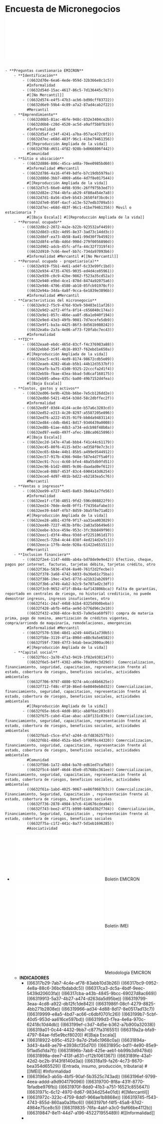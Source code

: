 # Encuesta de Micronegocios ![Documentacion.pdf](../assets/Documentacion-EMICRON-2022.pdf)
	- **Preguntas cuestionario EMICRON**
		- **Identificación**
			- ((6632d70e-6ea6-4ede-959d-32b366e8c1c5))
			  #Informalidad
			- ((6632d54d-15ac-4617-86c5-7d136445c767)) 
			  #[[No Mercantil]]
			- ((6632d574-e4f5-47b3-acb6-bd90cff83722))
			  ((6632d6e9-59b4-4c89-a7a2-87ad4cab2f22))
			  #Mercantil
		- **Emprendimiento**
			- ((6632d6b5-81ac-46fe-948c-832e3404ce2b))
			  ((6632d6b8-c20d-4520-ac5d-a9aff5b8fb19))
			  #Informalidad
			- ((6632d5af-c34f-4241-a7ba-057ac472c0f2))
			  ((6632d7ec-e68d-483f-96c1-41be79461356))
			  #[[Reproducción Ampliada de la vida]]
			- ((6632d768-d651-4f82-920b-bd066806f442))
			  #Comunidad
		- **Sitio o ubicación**
			- ((6632d886-806c-45ca-a40a-70ee0985bd60))
			  #Informalidad #Mercantil
			- ((6632d786-4a16-4f49-bdfe-b7c19db5979a))
			  ((6632d80d-3bb7-4069-a66e-4d7f8e017544))
			  #[[Reproducción Ampliada de la vida]]
			- ((6632d7c5-66e0-4d98-939c-26ff975b3ed7))
			  ((6632d82e-2764-4bfa-ab29-4f80a454e7a8))
			  ((6632d7d1-8a56-43e9-b543-2650f4f3bc0c))
			  ((6632d7e0-050f-4acf-a13e-527edb3709a5))
			  ((6632d7ec-e68d-483f-96c1-41be79461356)) Movil o estacionaria ?
			  #[[Baja Escala]] #[[Reproducción Ampliada de la vida]]
		- **Personal ocupado**
			- ((6632d8c2-2072-4a2e-b22b-923532af4459))
			  ((6632d8d3-c02c-4d95-8e37-3ad73c14dd3c))
			  ((6632d8df-ea73-4b58-8a41-99d30f7b4592))
			  ((6632d8f4-ef8b-4d6d-990d-279f0056890d))
			  ((6632d902-adcb-45fc-affa-44c32f7319f4))
			  ((6632d910-7c66-4eef-bb7c-734da97093b6))
			  #Informalidad #Mercantil #[[No Mercantil]]
		- **Personal ocupado - propetiario(a)**
			- ((6632e919-f5b1-4e61-ad4f-6c33e99fc1bd))
			  ((6632e934-4735-4765-9035-ed4d4ce85961))
			  ((6632e939-c0c9-42be-9862-f523a35cd52a))
			  ((6632e940-e9bd-4ce1-870d-8474a92075a6))
			  ((6632e946-4706-4580-ab10-05fcb91970cf))
			  ((6632e94a-34da-4a8f-9cca-6e1839e3896b))
			  #Informalidad #Mercantil
		- **Caracteristicas del micronegocio**
			- ((6632e9c2-f5c9-476d-93e9-50403e11af26))
			  ((6632e9d2-a2f2-4ffa-8f14-c656040c174a))
			  ((6632e9e1-057c-466e-aa8f-d6a1e040f194))
			  ((6632e9ed-43e3-49fb-9081-7d7ecefe5db9))
			  ((6632e9f1-ba3a-4425-86f3-8d561b980242))
			  ((6632ea0a-2a7a-4e86-af73-f20fabc7ec43))
			  #Informalidad
		- **TIC**
			- ((6632eaa0-ebdc-465d-83cf-f4c376983a88))
			  ((6632ebbd-354f-4b16-8937-f62ebd1e650a))
			  #[[Reproducción Ampliada de la vida]]
			- ((6632eac5-ec91-4ed9-8174-98672cdb5e09))
			  ((6632eaeb-4282-46ab-b5b1-44b12d3537bf))
			  ((6632eafb-ba75-43d0-9325-22cccfa2d1f4))
			  ((6632eb5b-fbae-43ea-bbad-5d6caf160175))
			  ((6632eb95-a0ea-435c-ba00-49b7152d4fea))
			  #[[Baja Escala]]
		- **Costos, gastos y activos**
			- ((6632ed06-be9b-42bb-b6be-7e5cb126dd2e))
			  ((6632ed0d-5421-4b54-b38d-58c2dbffec2f))
			  #Informalidad
			- ((6632ed9f-03d4-41d4-ac8e-b57a6c3203cd))
			  ((6632ed52-e213-4c20-8297-a5587205e896))
			  ((6632ed76-a222-4535-91f9-bb0da9483114))
			  ((6632ed84-cddb-4b61-8d17-9346439a0008))
			  ((6632ed8b-61ae-4db3-a734-edcb98f48b0a))
			  ((6632ed97-ee6b-497f-afec-188ca0615896))
			  #[[Baja Escala]]
			- ((6632ec2d-147e-47a6-bbb4-f41c44c61179))
			  ((6632ec45-80f6-4115-bd3c-ad358f0e7c3c))
			  ((6632ec65-6b4e-44b1-85b5-a499e9544912))
			  ((6632ec57-917b-4366-948e-587e4d7f5a0f))
			  ((6632ec91-7ccc-4c60-bfe4-40a55db9fd51))
			  ((6632ec96-b1d2-4085-9c06-daadad0ef612))
			  ((6632ece8-08b7-453f-83c4-6904143d6254))
			  ((6632eced-4d97-401b-bd22-eb2183ea5c76))
			  #Mercantil
		- **Ventas o ingresos**
			- ((6632ee99-e727-4e65-8a03-3bd4a1e7fe56))
			  #Informalidad
			- ((6632ee1f-cf30-4051-9fd2-596c008822f9))
			  ((6632ee24-70de-4ed8-9ff1-f74356afabe3))
			  ((6632ee39-64df-4fb7-8d59-30a5f8e71a02))
			  #[[Reproducción Ampliada de la vida]]
			- ((6632ee28-a8b1-43f0-9f17-aa31ea003029))
			  ((6632ee40-7227-463b-bf0c-2a83a5b649e6))
			  ((6632eebe-b3ce-459e-953c-3fc3bb849f90))
			  ((6632eec1-d3f4-40ea-93dd-ef2251061d17))
			  ((6632eec5-72b4-4c44-838f-4ed214d2e7c1))
			  ((6632eeca-17fb-4ede-920a-61422e651511))
			  #Mercantil
		- **Inclusion financiera**
			- ((6632f2e4-1147-4d8b-ab4a-bd78de9e9e42)) Efectivo, cheque, pagos por internet. facturas, tarjetas débito, tarjetas crédito, otro
			  ((6632f36a-5836-47d4-8a40-761f2d2fecbe))
			  ((6632f378-3a68-4742-b033-0a36e61c75ba))
			  ((6632f386-19ec-43e5-877d-a21b32ab269f))
			  ((6632f3b6-a749-4ab2-b2c9-5e707ad2c3df))
			  ((6632f3c0-9652-4f1f-8b4a-4af143806bca)) Falta de garantías, reportado en centrales de riesgo, no historial crediticio, no puede demostrar ingresos, ingresos insuficientes, otro
			  ((6632f41c-24a7-44b8-b1b4-8325d9b0beba))
			  ((6632f428-abfb-445a-ae9d-b776d96c2e10))
			  ((6632f432-e368-4dce-8c65-7a9e5ea60f97)) compra de materia prima, pago de nomina, amortización de créditos vigentes, compra/arriendo de maquinaría, remodelaciones, emergencias
			  #Informalidad #Mercantil
			- ((6632f570-53b6-48d1-a249-4445a1a730b5))
			  ((6632f58e-3119-4f1a-890d-e88c9a5e6582))
			  ((6632f59f-7369-47f3-b4ab-beac2000ac06))
			  #[[Reproducción Ampliada de la vida]]
		- **Capital social**
			- ((6632f6cc-3a70-47a3-9419-1f82e9381147))
			  ((6632f6e5-b4ff-4382-a09e-70a999c3d29d))  Comercializacion, financiamiento, seguridad, capacitacion, representación frente al estado, cobertura de riesgos, beneficios sociales, actividades ambientales
			  ((6632f706-9797-4880-9274-a4ccd4b6625e))
			  ((6632f712-f48c-4f10-86ed-6e8040eb8d32)) Comercializacion, financiamiento, seguridad, capacitacion, representación frente al estado, cobertura de riesgos, beneficios sociales, actividades ambientales
			  #[[Reproducción Ampliada de la vida]]
			- ((6632f65e-b6c6-4dd0-801c-ab8f0ac203c8))
			  ((6632f675-cabd-41ae-abac-a18f131c839c)) Comercializacion, financiamiento, seguridad, capacitacion, representación frente al estado, cobertura de riesgos, beneficios sociales, actividades ambientales
			  ((6632f6a5-c5ce-4fe7-a244-dcfd836257fb))
			  ((6632f6b1-486d-452a-bbe5-bf90f6c44320)) Comercializacion, financiamiento, seguridad, capacitacion, representación frente al estado, cobertura de riesgos, beneficios sociales, actividades ambientales
			  #Comunidad
			- ((6632f5b6-1a72-4db4-ba70-ed61ed7cafb8))
			  ((6632f5c4-bb0f-46d4-85e0-d5768bc361ee)) Comercializacion, financiamiento, seguridad, capacitacion, representación frente al estado, cobertura de riesgos, beneficios sociales, actividades ambientales
			  ((6632f61a-1abd-4025-9067-ee86f0687b3c)) Comercialización, Financiamiento, Seguridad, Capacitación , representación frente al estado, cobertura de riesgos, beneficios sociales
			  ((6632f736-2878-4984-b7c6-414676cdea94))
			  ((6632f743-bee2-4f71-b990-6465d3b2f7d4))  Comercialización, Financiamiento, Seguridad, Capacitación , representación frente al estado, cobertura de riesgos, beneficios sociales
			  ((6632f75a-c1f2-441c-8a77-5d1eb1696285))
			  #Asociatividad
- ![bol-EMICRON-IVTrim2023.pdf](../assets/bol-EMICRON-IVTrim2023_1714518559613_0.pdf) Boletín EMICRON
  ![bol-imie-2022.pdf](../assets/bol-imie-2022_1714522299850_0.pdf) Boletín IMEI
  ![DSO-EMICRON-MET-001.pdf](../assets/DSO-EMICRON-MET-001_1714525407046_0.pdf) Metodología EMICRON
	- **INDICADORES**
		- ((66317b29-7ab7-4c4e-af78-83abb10d3b26))
		  ((66317bc9-0952-4e8a-88c6-36bcfbdabdc5))
		  ((66317ca3-dc5a-4bdf-9eec-5439d20603fa))
		  ((66317cba-a43b-4845-9bcc-69027d8ac669))
		  ((66319913-5a37-4b27-a474-d263da5d95be))
		  ((66319799-3eaa-4cd8-a922-db12fc1de842))
		  ((6631986f-08cf-4279-8825-4bb271b2808e))
		  ((66319966-ad34-4d88-8d17-8e0517ad13c7))
		  ((66319999-e8a5-4bd7-ac66-c6dbf0701c26))
		  ((663199b7-5cbf-40d5-953d-aa616ce597bd))
		  ((663199d3-f7ea-4e6a-970c-62418c10d4db))
		  ((663199ef-c3d7-4d5e-b362-a7b900a32038))
		  ((66319a01-0c44-4432-9bb7-c877fa316551))
		  ((66319a2a-bfa9-4797-84ae-fd5e9bcf8020))
		  #[[Baja Escala]]
		- ((66318922-b95c-4523-9a7d-2fa6c1968c0a))
		  ((6631894a-3d43-4a48-ae79-e3938cf35d70))
		  ((6631895c-bd11-4e90-85e9-5f1ad5d1da7f))
		  ((6631896b-7ab8-425e-aeb1-bb99b3d9478d))
		  ((6631898a-dee7-413f-a631-cf12b1061367))
		  ((663189fe-43a1-42d2-bc2b-9143f8140d3a)) 
		  ((66318a19-fa26-4c73-8670-bea354d65529)) (Entrada, insumo, producción, tributaria)
		  #[[IMEI]] #Informalidad
		- ((663196e3-ab5b-4bf5-90af-5b3525c743ad))
		  ((663196ef-9799-4eea-addd-a9d904179096))
		  ((66319700-8f8a-431f-8770-1bfadbe976fb))
		  ((6631970f-8dd0-41b3-a751-16521c855647))
		  ((6631971c-6c12-4970-8d67-9834d254e01d))
		  #[[Mercantil]]
		- ((6631972c-323c-4759-8dd1-966ae1b8868e))
		  ((66319745-f543-4743-855d-860aa0a3fbc6))
		  ((663197bf-f4f5-45a8-87d2-4984e75ce8c5))
		  ((66319835-76fa-4abf-a3c0-9af66be4112b))
		  ((66319847-8e11-44d7-a196-452271955489))
		  #[[Informalidad]]
		-